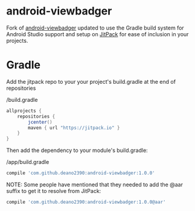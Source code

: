 # android-viewbadger
Fork of [android-viewbadger][1] updated to use the Gradle build system for Android Studio support and setup on [JitPack][2] for ease of inclusion in your projects.

# Gradle
Add the jitpack repo to your your project's build.gradle at the end of repositories

/build.gradle
```groovy
allprojects {
	repositories {
		jcenter()
		maven { url "https://jitpack.io" }
	}
}
```

Then add the dependency to your module's build.gradle:

/app/build.gradle
```groovy
compile 'com.github.deano2390:android-viewbadger:1.0.0'
```

NOTE: Some people have mentioned that they needed to add the @aar suffix to get it to resolve from JitPack:
```groovy
compile 'com.github.deano2390:android-viewbadger:1.0.0@aar'
```

[1]: https://github.com/jgilfelt/android-viewbadger
[2]: https://jitpack.io/#deano2390/android-viewbadger
